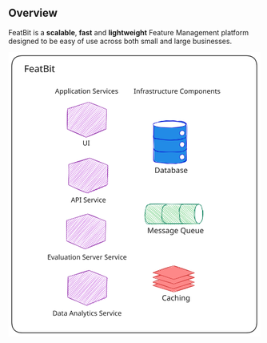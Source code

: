 ## Overview

FeatBit is a **scalable**, **fast** and **lightweight** Feature Management platform designed to be easy of use across
both small and large businesses.

![](../tech-stack/assets/architecture-overview.svg)